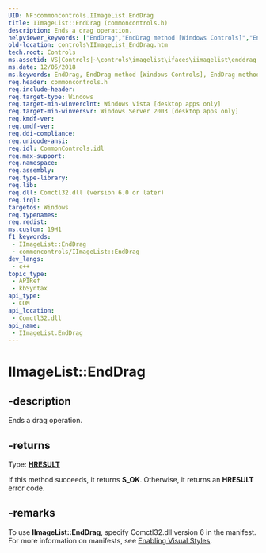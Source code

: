 ```yaml
---
UID: NF:commoncontrols.IImageList.EndDrag
title: IImageList::EndDrag (commoncontrols.h)
description: Ends a drag operation.
helpviewer_keywords: ["EndDrag","EndDrag method [Windows Controls]","EndDrag method [Windows Controls]","IImageList interface","IImageList interface [Windows Controls]","EndDrag method","IImageList.EndDrag","IImageList::EndDrag","comctl_IImageList_EndDrag","comctl_IImageList_EndDrag_cpp","commoncontrols/IImageList::EndDrag","controls.IImageList_EndDrag","controls.comctl_IImageList_EndDrag"]
old-location: controls\IImageList_EndDrag.htm
tech.root: Controls
ms.assetid: VS|Controls|~\controls\imagelist\ifaces\iimagelist\enddrag.htm
ms.date: 12/05/2018
ms.keywords: EndDrag, EndDrag method [Windows Controls], EndDrag method [Windows Controls],IImageList interface, IImageList interface [Windows Controls],EndDrag method, IImageList.EndDrag, IImageList::EndDrag, comctl_IImageList_EndDrag, comctl_IImageList_EndDrag_cpp, commoncontrols/IImageList::EndDrag, controls.IImageList_EndDrag, controls.comctl_IImageList_EndDrag
req.header: commoncontrols.h
req.include-header: 
req.target-type: Windows
req.target-min-winverclnt: Windows Vista [desktop apps only]
req.target-min-winversvr: Windows Server 2003 [desktop apps only]
req.kmdf-ver: 
req.umdf-ver: 
req.ddi-compliance: 
req.unicode-ansi: 
req.idl: CommonControls.idl
req.max-support: 
req.namespace: 
req.assembly: 
req.type-library: 
req.lib: 
req.dll: Comctl32.dll (version 6.0 or later)
req.irql: 
targetos: Windows
req.typenames: 
req.redist: 
ms.custom: 19H1
f1_keywords:
 - IImageList::EndDrag
 - commoncontrols/IImageList::EndDrag
dev_langs:
 - c++
topic_type:
 - APIRef
 - kbSyntax
api_type:
 - COM
api_location:
 - Comctl32.dll
api_name:
 - IImageList.EndDrag
---
```


# IImageList::EndDrag


## -description

Ends a drag operation.



## -returns

Type: <b><a href="/windows/desktop/WinProg/windows-data-types">HRESULT</a></b>

If this method succeeds, it returns <b>S_OK</b>. Otherwise, it returns an <b>HRESULT</b> error code.

## -remarks

To use <b>IImageList::EndDrag</b>, specify Comctl32.dll version 6 in the manifest. For more information on manifests, see <a href="/windows/desktop/Controls/cookbook-overview">Enabling Visual Styles</a>.
